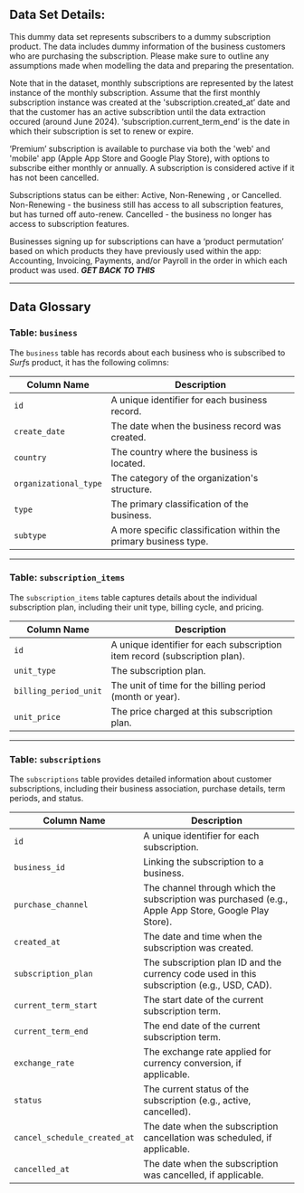 
## Data Set Details: 

This dummy data set represents subscribers to a dummy subscription product. The data includes dummy information of the business customers who are purchasing the subscription. Please make sure to outline any assumptions made when modelling the data and preparing the presentation.

Note that in the dataset, monthly subscriptions are represented by the latest instance of the monthly subscription. Assume that the first monthly subscription instance was created at the 'subscription.created_at’ date and that the customer has an active subscribtion until the data extraction occured (around June 2024). ‘subscription.current_term_end’ is the date in which their subscription is set to renew or expire.

‘Premium’ subscription is available to purchase via both the 'web' and 'mobile' app (Apple App Store and Google Play Store), with options to subscribe either monthly or annually. A subscription is considered active if it has not been cancelled.

Subscriptions status can be either: Active, Non-Renewing , or Cancelled.
  Non-Renewing - the business still has access to all subscription features, but has turned off auto-renew.
  Cancelled - the business no longer has access to subscription features.

Businesses signing up for subscriptions can have a ‘product permutation’ based on which products they have previously used within the app: Accounting, Invoicing, Payments, and/or Payroll in the order in which each product was used. ***GET BACK TO THIS***

---

## Data Glossary 

### Table: `business`
The `business` table has records about each business who is subscribed to *Surf*s product, it has the following colimns:

| Column Name        | Description                                                                 |
|--------------------|-----------------------------------------------------------------------------|
| `id`               | A unique identifier for each business record.                              |
| `create_date`      | The date when the business record was created.                             |
| `country`          | The country where the business is located.                                 |
| `organizational_type` | The category of the organization's structure. |
| `type`             | The primary classification of the business.          |
| `subtype`          | A more specific classification within the primary business type.           |


---

### Table: `subscription_items`

The `subscription_items` table captures details about the individual subscription plan, including their unit type, billing cycle, and pricing.

| Column Name           | Description                                                                   |
|-----------------------|-------------------------------------------------------------------------------|
| `id`                 | A unique identifier for each subscription item record (subscription plan).                       |
| `unit_type`          | The subscription plan.        |
| `billing_period_unit` | The unit of time for the billing period (month or year).                 |
| `unit_price`         | The price charged at this subscription plan.                                          |

---
### Table: `subscriptions`

The `subscriptions` table provides detailed information about customer subscriptions, including their business association, purchase details, term periods, and status.

| Column Name               | Description                                                                 |
|---------------------------|-----------------------------------------------------------------------------|
| `id`                      | A unique identifier for each subscription.                          |
| `business_id`             | Linking the subscription to a business.              |
| `purchase_channel`        | The channel through which the subscription was purchased (e.g., Apple App Store, Google Play Store). |
| `created_at`              | The date and time when the subscription was created.                       |
| `subscription_plan`       | The subscription plan ID and the currency code used in this subscription (e.g., USD, CAD).              |
| `current_term_start`      | The start date of the current subscription term.                           |
| `current_term_end`        | The end date of the current subscription term.                             |
| `exchange_rate`           | The exchange rate applied for currency conversion, if applicable.          |
| `status`                  | The current status of the subscription (e.g., active, cancelled).          |
| `cancel_schedule_created_at` | The date when the subscription cancellation was scheduled, if applicable. |
| `cancelled_at`            | The date when the subscription was cancelled, if applicable.               |
